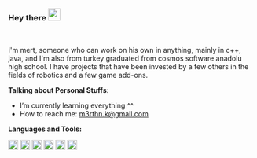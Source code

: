 ### Hey there <img src="https://media.giphy.com/media/hvRJCLFzcasrR4ia7z/giphy.gif" width="25px">


<br />

I'm mert, someone who can work on his own in anything, mainly in c++, java, and I'm also from turkey graduated from cosmos software anadolu high school. 
I have projects that have been invested by a few others in the fields of robotics and a few game add-ons. 
  
**Talking about Personal Stuffs:**

- I’m currently learning everything ^^
- How to reach me: m3rthn.k@gmail.com

**Languages and Tools:**  

<code><img height="20" src="https://img.shields.io/badge/C%2B%2B-00599C?style=for-the-badge&logo=c%2B%2B&logoColor=white"></code>
<code><img height="20" src="https://img.shields.io/badge/Python-14354C?style=for-the-badge&logo=python&logoColor=white"></code>
<code><img height="20" src="https://img.shields.io/badge/HTML-239120?style=for-the-badge&logo=html5&logoColor=white"></code>
<code><img height="20" src="https://img.shields.io/badge/CSS-239120?&style=for-the-badge&logo=css3&logoColor=white"></code>
<code><img height="20" src="https://img.shields.io/badge/JavaScript-323330?style=for-the-badge&logo=javascript&logoColor=F7DF1E"></code>
<code><img height="20" src="https://img.shields.io/badge/Node.js-43853D?style=for-the-badge&logo=node.js&logoColor=white"></code>





